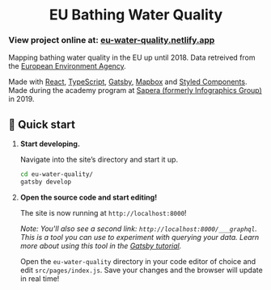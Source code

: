 <h1 align="center">
  EU Bathing Water Quality
</h1>

### View project online at: [eu-water-quality.netlify.app](https://eu-water-quality.netlify.app)

Mapping bathing water quality in the EU up until 2018. Data retreived from the [European Environment Agency](https://www.eea.europa.eu/data-and-maps/data/bathing-water-directive-status-of-bathing-water-11).

Made with [React](https://reactjs.org/), [TypeScript](https://www.typescriptlang.org/), [Gatsby](www.gatsbyjs.org), [Mapbox](https://www.mapbox.com/) and [Styled Components](https://styled-components.com/). Made during the academy program at [Sapera (formerly Infographics Group)](http://sapera.com/) in 2019.

## 🚀 Quick start

1.  **Start developing.**

    Navigate into the site’s directory and start it up.

    ```sh
    cd eu-water-quality/
    gatsby develop
    ```

1.  **Open the source code and start editing!**

    The site is now running at `http://localhost:8000`!

    _Note: You'll also see a second link: _`http://localhost:8000/___graphql`_. This is a tool you can use to experiment with querying your data. Learn more about using this tool in the [Gatsby tutorial](https://www.gatsbyjs.org/tutorial/part-five/#introducing-graphiql)._

    Open the `eu-water-quality` directory in your code editor of choice and edit `src/pages/index.js`. Save your changes and the browser will update in real time!
